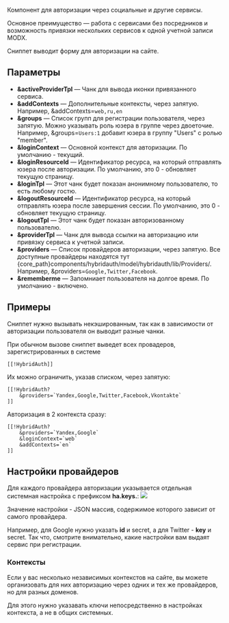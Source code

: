 Компонент для авторизации через социальные и другие сервисы.

Основное преимущество — работа с сервисами без посредников и возможность привязки нескольких сервисов к одной учетной записи MODX.

Сниппет выводит форму для авторизации на сайте.

## Параметры
* **&activeProviderTpl** — Чанк для вывода иконки привязанного сервиса.
* **&addContexts** — Дополнительные контексты, через запятую. Например, &addContexts=`web,ru,en`
* **&groups** — Список групп для регистрации пользователя, через запятую. Можно указывать роль юзера в группе через двоеточие. Например, &groups=`Users:1` добавит юзера в группу "Users" с ролью "member".
* **&loginContext** — Основной контекст для авторизации. По умолчанию - текущий.
* **&loginResourceId** — Идентификатор ресурса, на который отправлять юзера после авторизации. По умолчанию, это 0 - обновляет текущую страницу.
* **&loginTpl** — Этот чанк будет показан анонимному пользователю, то есть любому гостю.
* **&logoutResourceId** — Идентификатор ресурса, на который отправлять юзера после завершения сессии. По умолчанию, это 0 - обновляет текущую страницу.
* **&logoutTpl** — Этот чанк будет показан авторизованному пользователю.
* **&providerTpl** — Чанк для вывода ссылки на авторизацию или привязку сервиса к учетной записи.
* **&providers** — Список провайдеров авторизации, через запятую. Все доступные провайдеры находятся тут {core_path}components/hybridauth/model/hybridauth/lib/Providers/. Например, &providers=`Google,Twitter,Facebook`.
* **&rememberme** — Запомниает пользователя на долгое время. По умолчанию - включено.

## Примеры
Сниппет нужно вызывать некэшированным, так как в зависимости от авторизации пользователя он выводит разные чанки.

При обычном вызове сниппет выведет всех провадеров, зарегистрированных в системе
```
[[!HybridAuth]]
```

Их можно ограничить, указав списком, через запятую:
```
[[!HybridAuth?
    &providers=`Yandex,Google,Twitter,Facebook,Vkontakte`
]]
```

Авторизация в 2 контекста сразу:
```
[[!HybridAuth?
    &providers=`Yandex,Google`
    &loginContext=`web`
    &addContexts=`en`
]]
```

## Настройки провайдеров
Для каждого провайдера авторизации указывается отдельная системная настройка с префиксом **ha.keys.**:
<a rel="fancybox" href="http://st.bezumkin.ru/files/0/6/3/063adfe9b80ed7c6053b97e3818e0e0b.png"><img src="http://st.bezumkin.ru/files/0/6/3/063adfe9b80ed7c6053b97e3818e0e0bs.jpg" class="fancybox thumbnail center"></a>

Значение настройки - JSON массив, содержимое которого зависит от самого провайдера.

Например, для Google нужно указать **id** и secret, а для Twitter - **key** и secret. Так что, смотрите внимательно, какие настройки вам выдаят сервис при регистрации.

### Контексты
Если у вас несколько независимых контекстов на сайте, вы можете организовать для них авторизацию через одних и тех же провайдеров, но для разных доменов.

Для этого нужно указавать ключи непосредственно в настройках контекста, а не в общих системных.